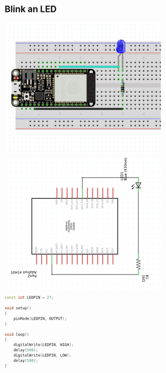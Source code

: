 # Blink an LED

![fritzing diagram](oneLED_fritzing.png)

![schematic](oneLED_schematic.png)

```cpp
const int LEDPIN = 27;

void setup()
{
    pinMode(LEDPIN, OUTPUT);
}

void loop()
{
    digitalWrite(LEDPIN, HIGH);
    delay(500);
    digitalWrite(LEDPIN, LOW);
    delay(500);
}
```
